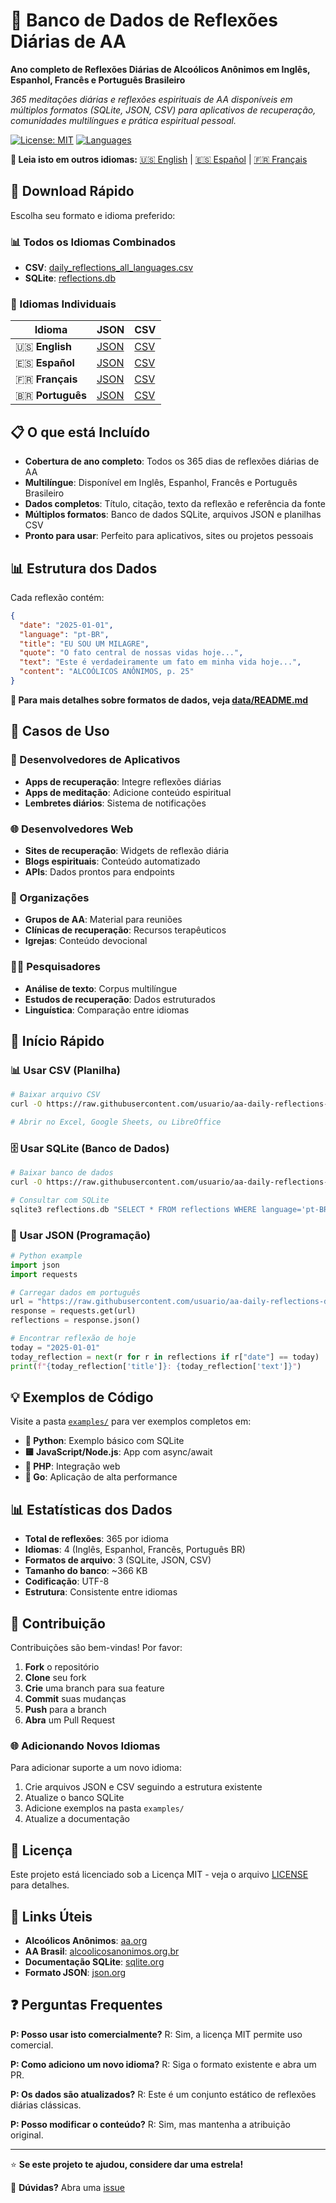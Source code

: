 # 📖 Banco de Dados de Reflexões Diárias de AA

**Ano completo de Reflexões Diárias de Alcoólicos Anônimos em Inglês, Espanhol, Francês e Português Brasileiro**

*365 meditações diárias e reflexões espirituais de AA disponíveis em múltiplos formatos (SQLite, JSON, CSV) para aplicativos de recuperação, comunidades multilíngues e prática espiritual pessoal.*

[![License: MIT](https://img.shields.io/badge/License-MIT-yellow.svg)](https://opensource.org/licenses/MIT)
[![Languages](https://img.shields.io/badge/Languages-4-blue.svg)]()

**📖 Leia isto em outros idiomas:** [🇺🇸 English](README.md) | [🇪🇸 Español](README_ES.md) | [🇫🇷 Français](README_FR.md)

## 🚀 Download Rápido

Escolha seu formato e idioma preferido:

### 📊 Todos os Idiomas Combinados
- **CSV**: [daily_reflections_all_languages.csv](data/daily_reflections_all_languages.csv)
- **SQLite**: [reflections.db](data/reflections.db)

### 📄 Idiomas Individuais
| Idioma | JSON | CSV |
|--------|------|-----|
| 🇺🇸 **English** | [JSON](data/daily_reflections_english.json) | [CSV](data/daily_reflections_english.csv) |
| 🇪🇸 **Español** | [JSON](data/daily_reflections_spanish.json) | [CSV](data/daily_reflections_spanish.csv) |
| 🇫🇷 **Français** | [JSON](data/daily_reflections_french.json) | [CSV](data/daily_reflections_french.csv) |
| 🇧🇷 **Português** | [JSON](data/daily_reflections_brazilian-portuguese.json) | [CSV](data/daily_reflections_brazilian-portuguese.csv) |

## 📋 O que está Incluído

- **Cobertura de ano completo**: Todos os 365 dias de reflexões diárias de AA
- **Multilíngue**: Disponível em Inglês, Espanhol, Francês e Português Brasileiro
- **Dados completos**: Título, citação, texto da reflexão e referência da fonte
- **Múltiplos formatos**: Banco de dados SQLite, arquivos JSON e planilhas CSV
- **Pronto para usar**: Perfeito para aplicativos, sites ou projetos pessoais

## 📊 Estrutura dos Dados

Cada reflexão contém:

```json
{
  "date": "2025-01-01",
  "language": "pt-BR",
  "title": "EU SOU UM MILAGRE",
  "quote": "O fato central de nossas vidas hoje...",
  "text": "Este é verdadeiramente um fato em minha vida hoje...",
  "content": "ALCOÓLICOS ANÔNIMOS, p. 25"
}
```

**📁 Para mais detalhes sobre formatos de dados, veja [data/README.md](data/README.md)**

## 🎯 Casos de Uso

### 📱 Desenvolvedores de Aplicativos
- **Apps de recuperação**: Integre reflexões diárias
- **Apps de meditação**: Adicione conteúdo espiritual
- **Lembretes diários**: Sistema de notificações

### 🌐 Desenvolvedores Web
- **Sites de recuperação**: Widgets de reflexão diária
- **Blogs espirituais**: Conteúdo automatizado
- **APIs**: Dados prontos para endpoints

### 🏢 Organizações
- **Grupos de AA**: Material para reuniões
- **Clínicas de recuperação**: Recursos terapêuticos
- **Igrejas**: Conteúdo devocional

### 👨‍💻 Pesquisadores
- **Análise de texto**: Corpus multilíngue
- **Estudos de recuperação**: Dados estruturados
- **Linguística**: Comparação entre idiomas

## 🚀 Início Rápido

### 📊 Usar CSV (Planilha)
```bash
# Baixar arquivo CSV
curl -O https://raw.githubusercontent.com/usuario/aa-daily-reflections-database/main/data/daily_reflections_brazilian-portuguese.csv

# Abrir no Excel, Google Sheets, ou LibreOffice
```

### 🗄️ Usar SQLite (Banco de Dados)
```bash
# Baixar banco de dados
curl -O https://raw.githubusercontent.com/usuario/aa-daily-reflections-database/main/data/reflections.db

# Consultar com SQLite
sqlite3 reflections.db "SELECT * FROM reflections WHERE language='pt-BR' AND date='2025-01-01';"
```

### 📄 Usar JSON (Programação)
```python
# Python example
import json
import requests

# Carregar dados em português
url = "https://raw.githubusercontent.com/usuario/aa-daily-reflections-database/main/data/daily_reflections_brazilian-portuguese.json"
response = requests.get(url)
reflections = response.json()

# Encontrar reflexão de hoje
today = "2025-01-01"
today_reflection = next(r for r in reflections if r["date"] == today)
print(f"{today_reflection['title']}: {today_reflection['text']}")
```

## 💡 Exemplos de Código

Visite a pasta [`examples/`](examples/) para ver exemplos completos em:

- **🐍 Python**: Exemplo básico com SQLite
- **🟨 JavaScript/Node.js**: App com async/await
- **🐘 PHP**: Integração web
- **🐹 Go**: Aplicação de alta performance

## 📊 Estatísticas dos Dados

- **Total de reflexões**: 365 por idioma
- **Idiomas**: 4 (Inglês, Espanhol, Francês, Português BR)
- **Formatos de arquivo**: 3 (SQLite, JSON, CSV)
- **Tamanho do banco**: ~366 KB
- **Codificação**: UTF-8
- **Estrutura**: Consistente entre idiomas

## 🤝 Contribuição

Contribuições são bem-vindas! Por favor:

1. **Fork** o repositório
2. **Clone** seu fork
3. **Crie** uma branch para sua feature
4. **Commit** suas mudanças
5. **Push** para a branch
6. **Abra** um Pull Request

### 🌐 Adicionando Novos Idiomas

Para adicionar suporte a um novo idioma:

1. Crie arquivos JSON e CSV seguindo a estrutura existente
2. Atualize o banco SQLite
3. Adicione exemplos na pasta `examples/`
4. Atualize a documentação

## 📄 Licença

Este projeto está licenciado sob a Licença MIT - veja o arquivo [LICENSE](LICENSE) para detalhes.

## 🔗 Links Úteis

- **Alcoólicos Anônimos**: [aa.org](https://www.aa.org)
- **AA Brasil**: [alcoolicosanonimos.org.br](https://www.alcoolicosanonimos.org.br)
- **Documentação SQLite**: [sqlite.org](https://www.sqlite.org)
- **Formato JSON**: [json.org](https://www.json.org)

## ❓ Perguntas Frequentes

**P: Posso usar isto comercialmente?**
R: Sim, a licença MIT permite uso comercial.

**P: Como adiciono um novo idioma?**
R: Siga o formato existente e abra um PR.

**P: Os dados são atualizados?**
R: Este é um conjunto estático de reflexões diárias clássicas.

**P: Posso modificar o conteúdo?**
R: Sim, mas mantenha a atribuição original.

---

⭐ **Se este projeto te ajudou, considere dar uma estrela!**

📧 **Dúvidas?** Abra uma [issue](https://github.com/usuario/aa-daily-reflections-database/issues)
